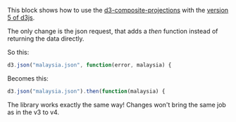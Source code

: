 This block shows how to use the [d3-composite-projections](http://rveciana.github.io/d3-composite-projections/) with the [version 5 of d3js](https://github.com/d3/d3/releases/tag/v5.0.0-rc.1).

The only change is the json request, that adds a *then* function instead of returning the data directly.

So this:
```javascript
d3.json("malaysia.json", function(error, malaysia) {
```

Becomes this:

```javascript
d3.json("malaysia.json").then(function(malaysia) {
```

The library works exactly the same way! Changes won't bring the same job as in the v3 to v4.